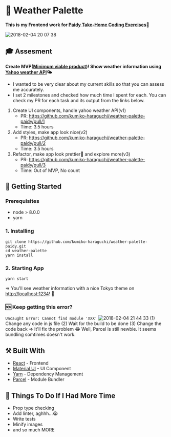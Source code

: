 # 🎨 Weather Palette
**This is my Frontend work for [Paidy Take-Home Coding Exercises](https://github.com/paidy/interview/blob/master/Weather.md)📝**

![2018-02-04 20 07 38](https://user-images.githubusercontent.com/28984604/35776848-1bc67b72-09e7-11e8-988a-c4bc282ccd64.png)
## 🎓 Assesment
**Create MVP([Minimum viable product](https://en.wikipedia.org/wiki/Minimum_viable_product))! Show weather information using [Yahoo weather API](https://developer.yahoo.com/weather/)🌤**
 - I wanted to be very clear about my current skills so that you can assess me accurately.
 - I set 2 milestones and checked how much time I spent for each. You can check my PR for each task and its output from the links below.

1) Create UI components, handle yahoo weather API(v1)
   - PR: https://github.com/kumiko-haraguchi/weather-palette-paidy/pull/1 
   - Time: 3.5 hours
2) Add styles, make app look nice(v2)
   - PR: https://github.com/kumiko-haraguchi/weather-palette-paidy/pull/2 
   - Time: 3.5 hours
3) Refactor, make app look prettier💅 and explore more(v3)
   - PR: https://github.com/kumiko-haraguchi/weather-palette-paidy/pull/3 
   - Time: Out of MVP, No count 

## 🔰 Getting Started
### Prerequisites

- node > 8.0.0
- yarn

### 1. Installing
```
git clone https://github.com/kumiko-haraguchi/weather-palette-paidy.git
cd weather-palette
yarn install
```

### 2. Starting App
```
yarn start
```
=> You'll see weather information with a nice Tokyo theme on [http://localhost:1234](http://localhost:1234)! 🎉

### 🆘 Keep getting this error?  
`Uncaught Error: Cannot find module 'XXX'`
![2018-02-04 21 44 33](https://user-images.githubusercontent.com/28984604/35777632-b0f713ca-09f4-11e8-8dbc-14b715741ab0.png)
(1) Change any code in js file (2) Wait for the build to be done (3) Change the code back => It'll fix the problem 😂
Well, Parcel is still newbie. It seems bundling somtimes doesn't work. 

## ⚒ Built With
* [React](https://facebook.github.io/react/) - Frontend
* [Material UI](http://www.material-ui.com/) - UI Component
* [Yarn](https://yarnpkg.com/en/) - Dependency Management
* [Parcel](https://parceljs.org/) - Module Bundler

## 📝 Things To Do If I Had More Time 
- Prop type checking
- Add linter, aghhh...😭
- Write tests
- Minify images 
- and so much MORE
